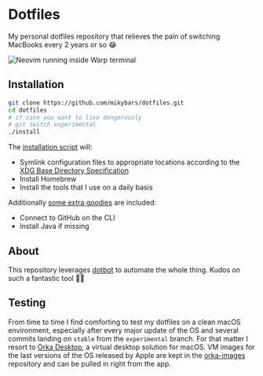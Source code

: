 # Dotfiles

My personal dotfiles repository that relieves the pain of switching MacBooks every 2 years or so 😂

![Neovim running inside Warp terminal](https://github.com/user-attachments/assets/1bd5f4d7-0bb8-4e8c-852c-6af10ebc7365)

## Installation

```bash
git clone https://github.com/mikybars/dotfiles.git
cd dotfiles
# if case you want to live dangerously
# git switch experimental
./install
```

The [installation script](install.conf.yaml) will:

- Symlink configuration files to appropriate locations according to the [XDG Base Directory Specification](https://specifications.freedesktop.org/basedir-spec/basedir-spec-latest.html)
- Install Homebrew
- Install the tools that I use on a daily basis

Additionally [some extra goodies](install.extra.conf.yaml) are included:

- Connect to GitHub on the CLI
- Install Java if missing

## About

This repository leverages [dotbot](https://github.com/anishathalye/dotbot) to automate the whole thing. Kudos on such a fantastic tool 🙇‍♂️

## Testing

From time to time I find comforting to test my dotfiles on a clean macOS environment, especially after every major update
of the OS and several commits landing on `stable` from the `experimental` branch. For that matter I resort to
[Orka Desktop](https://www.macstadium.com/orka), a virtual desktop solution for macOS. VM images for the last versions
of the OS released by Apple are kept in the [orka-images](https://github.com/macstadium/orka-images) repository and can
be pulled in right from the app.
